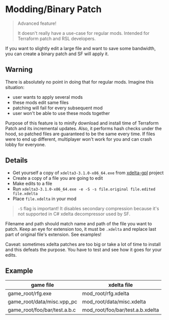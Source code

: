 # Modding/Binary Patch

> Advanced feature!
>
> It doesn't really have a use-case for regular mods. Intended for Terraform patch and RSL developers.

If you want to slightly edit a large file and want to save some bandwidth, you can create a binary patch and SF will apply it.

## Warning

There is absolutely no point in doing that for regular mods. Imagine this situation:

* user wants to apply several mods
* these mods edit same files
* patching will fail for every subsequent mod
* user won't be able to use these mods together

Purpose of this feature is to minify download and install time of Terraform Patch and its incremental updates. Also, it performs hash checks under the hood, so patched files are guaranteed to be the same every time. If files were to end up different, multiplayer won't work for you and can crash lobby for everyone.

## Details

* Get yourself a copy of `xdelta3-3.1.0-x86_64.exe` from [xdelta-gpl](https://github.com/jmacd/xdelta-gpl/releases) project
* Create a copy of a file you are going to edit
* Make edits to a file
* Run `xdelta3-3.1.0-x86_64.exe -e -S -s file.original file.edited file.xdelta`
* Place `file.xdelta` in your mod

> `-S` flag is important! It disables secondary compression because it's not supported in C# xdelta decompressor used by SF.

Filename and path should match name and path of the file you want to patch. Keep an eye for extension too, it must be `.xdelta` and replace last part of original file's extension. See examples!

Caveat: sometimes xdelta patches are too big or take a lot of time to install and this defeats the purpose. You have to test and see how it goes for your edits.

## Example

| game file | xdelta file |
|-|-|
| game_root/rfg.exe | mod_root/rfg.xdelta |
| game_root/data/misc.vpp_pc | mod_root/data/misc.xdelta |
| game_root/foo/bar/test.a.b.c | mod_root/foo/bar/test.a.b.xdelta |
